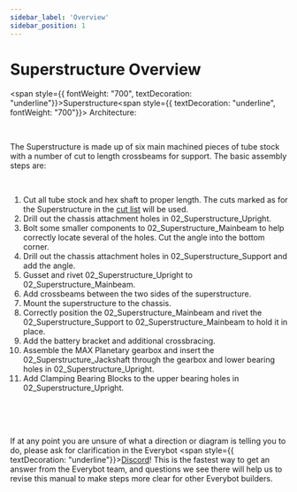 ```yaml
---
sidebar_label: 'Overview'
sidebar_position: 1
---
```


# Superstructure Overview

<span style={{ fontWeight: "700", textDecoration: "underline"}}>Superstructure</span><span style={{ textDecoration: "underline", fontWeight: "700"}}>&nbsp;Architecture:</span>

<p><br /> </p>

The Superstructure is made up of six main machined pieces of tube stock with a number of cut to length crossbeams for support. The basic assembly steps are:

<p><br /> </p>

<ol><li>Cut all tube stock and hex shaft to proper length. The cuts marked as for the Superstructure in the <span style={{ textDecoration: "underline"}}><a class="c21" href="https://www.google.com/url?q=https://docs.google.com/spreadsheets/d/13_pTHQV9YwcAtf3_clEg5P17Wjkwd5Gorz2NcEoRKRs/edit?usp%3Dsharing&amp;sa=D&amp;source=editors&amp;ust=1690489001417738&amp;usg=AOvVaw1VsCSUHvPzhI-QYucO_7WD">cut list</a></span>&nbsp;will be used.</li><li>Drill out the chassis attachment holes in <span style={{ backgroundColor: "#c9daf8"}}>02_Superstructure_Upright</span>.</li><li>Bolt some smaller components to <span style={{ backgroundColor: "#c9daf8"}}>02_Superstructure_Mainbeam</span>&nbsp;to help correctly locate several of the holes. Cut the angle into the bottom corner.</li><li>Drill out the chassis attachment holes in <span style={{ backgroundColor: "#d9ead3"}}>02_Superstructure_Support</span>&nbsp;and add the angle.</li><li>Gusset and rivet <span style={{ backgroundColor: "#c9daf8"}}>02_Superstructure_Upright</span>&nbsp;to <span style={{ backgroundColor: "#c9daf8"}}>02_Superstructure_Mainbeam</span>.</li><li>Add crossbeams between the two sides of the superstructure.</li><li>Mount the superstructure to the chassis.</li><li>Correctly position the <span style={{ backgroundColor: "#c9daf8"}}>02_Superstructure_Mainbeam</span>&nbsp;and rivet the <span style={{ backgroundColor: "#d9ead3"}}>02_Superstructure_Support</span>&nbsp;to <span style={{ backgroundColor: "#c9daf8"}}>02_Superstructure_Mainbeam</span>&nbsp;to hold it in place.</li><li>Add the battery bracket and additional crossbracing.</li><li>Assemble the MAX Planetary gearbox and insert the <span style={{ backgroundColor: "#ea9999"}}>02_Superstructure_Jackshaft</span>&nbsp;through the gearbox and lower bearing holes in <span style={{ backgroundColor: "#c9daf8"}}>02_Superstructure_Upright</span>.</li><li>Add Clamping Bearing Blocks to the upper bearing holes in <span style={{ backgroundColor: "#c9daf8"}}>02_Superstructure_Upright</span>.</li></ol>

<p><br /> <br /> <br /> </p>

If at any point you are unsure of what a direction or diagram is telling you to do, please ask for clarification in the Everybot <span style={{ textDecoration: "underline"}}><a class="c21" href="https://www.google.com/url?q=https://discord.gg/XuWfwRJcfA&amp;sa=D&amp;source=editors&amp;ust=1690489001419305&amp;usg=AOvVaw0TGqFOAdanrGYHY1SYcv7Y">Discord</a></span>! This is the fastest way to get an answer from the Everybot team, and questions we see there will help us to revise this manual to make steps more clear for other Everybot builders.

<p><br /> <br /> <br /> </p>

<div style={{pageBreakAfter: 'always'}}></div>